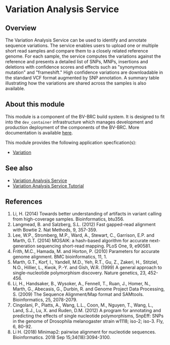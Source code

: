 # Variation Analysis Service

## Overview

The Variation Analysis Service can be used to identify and annotate sequence variations. The service enables users to upload one or multiple short read samples and compare them to a closely related reference genome. For each sample, the service computes the variations against the reference and presents a detailed list of SNPs, MNPs, insertions and deletions with confidence scores and effects such as "synonymous mutation" and "frameshift." High confidence variations are downloadable in the standard VCF format augmented by SNP annotation. A summary table illustrating how the variations are shared across the samples is also available.



## About this module

This module is a component of the BV-BRC build system. It is designed to fit into the
`dev_container` infrastructure which manages development and production deployment of
the components of the BV-BRC. More documentation is available [here](https://github.com/BV-BRC/dev_container/tree/master/README.md).

This module provides the following application specfication(s):
* [Variation](app_specs/Variation.md)


## See also

* [Variation Analysis Service](https://www.bv-brc.org/docs/https://bv-brc.org/app/Variation.html)
* [Variation Analysis Service Tutorial](https://www.bv-brc.org/docs//tutorial/variation_analysis/variation_analysis.html)



## References

1. Li, H. (2014) Towards better understanding of artifacts in variant calling from high-coverage samples. Bioinformatics, btu356.
2. Langmead, B. and Salzberg, S.L. (2012) Fast gapped-read alignment with Bowtie 2. Nat Methods, 9, 357-359.
3. Lee, W.P., Stromberg, M.P., Ward, A., Stewart, C., Garrison, E.P. and Marth, G.T. (2014) MOSAIK: a hash-based algorithm for accurate next-generation sequencing short-read mapping. PLoS One, 9, e90581.
4. Frith, M.C., Hamada, M. and Horton, P. (2010) Parameters for accurate genome alignment. BMC bioinformatics, 11, 1.
5. Marth, G.T., Korf, I., Yandell, M.D., Yeh, R.T., Gu, Z., Zakeri, H., Stitziel, N.O., Hillier, L., Kwok, P.-Y. and Gish, W.R. (1999) A general approach to single-nucleotide polymorphism discovery. Nature genetics, 23, 452-456.
6. Li, H., Handsaker, B., Wysoker, A., Fennell, T., Ruan, J., Homer, N., Marth, G., Abecasis, G., Durbin, R. and Genome Project Data Processing, S. (2009) The Sequence Alignment/Map format and SAMtools. Bioinformatics, 25, 2078-2079.
7. Cingolani, P., Platts, A., Wang, L.L., Coon, M., Nguyen, T., Wang, L., Land, S.J., Lu, X. and Ruden, D.M. (2012) A program for annotating and predicting the effects of single nucleotide polymorphisms, SnpEff: SNPs in the genome of Drosophila melanogaster strain w1118; iso-2; iso-3. Fly, 6, 80-92.
8. Li H. (2018) Minimap2: pairwise alignment for nucleotide sequences. Bioinformatics. 2018 Sep 15;34(18):3094-3100.
